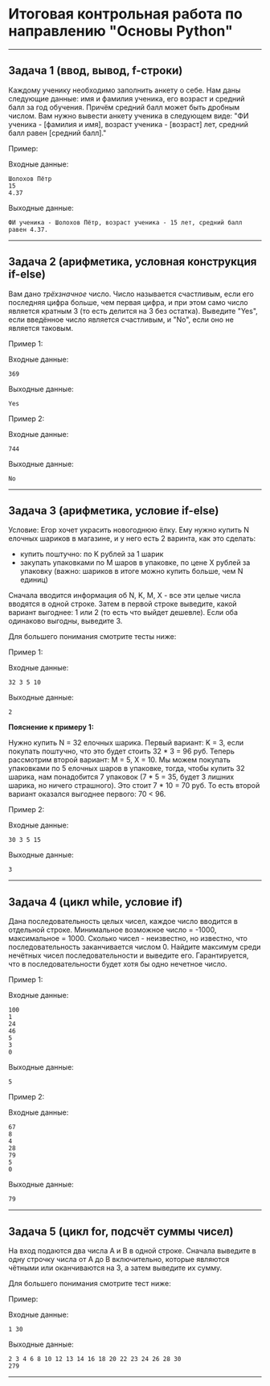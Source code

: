 # Итоговая контрольная работа по направлению "Основы Python"
-------------------------------------------------------------------------------
## Задача 1 (ввод, вывод, f-строки)
Каждому ученику необходимо заполнить анкету о себе. Нам даны следующие данные: имя и фамилия ученика, его возраст и средний балл за год обучения. Причём средний балл может быть дробным числом. Вам нужно вывести анкету ученика в следующем виде:
"ФИ ученика - [фамилия и имя], возраст ученика - [возраст] лет, средний балл равен [средний балл]."

Пример:

Входные данные:
```
Шолохов Пётр
15
4.37
```
Выходные данные:
```
ФИ ученика - Шолохов Пётр, возраст ученика - 15 лет, средний балл равен 4.37.
```
-------------------------------------------------------------------------------
## Задача 2 (арифметика, условная конструкция if-else)
Вам дано _трёхзначное_ число. Число называется счастливым, если его последняя цифра больше, чем первая цифра, и при этом само число является кратным 3 (то есть делится на 3 без остатка). Выведите "Yes", если введённое число является счастливым, и "No", если оно не является таковым.

Пример 1:

Входные данные:
```
369
```
Выходные данные:
```
Yes
```

Пример 2:

Входные данные:
```
744
```
Выходные данные:
```
No
```
-------------------------------------------------------------------------------
## Задача 3 (арифметика, условие if-else)
Условие: Егор хочет украсить новогоднюю ёлку. Ему нужно купить N елочных шариков в магазине, и у него есть 2 варинта, как это сделать:

- купить поштучно: по K рублей за 1 шарик
- закупать упаковками по M шаров в упаковке, по цене X рублей за упаковку (важно: шариков в итоге можно купить больше, чем N единиц)

Сначала вводится информация об N, K, M, X - все эти целые числа вводятся в одной строке. Затем в первой строке выведите, какой вариант выгоднее: 1 или 2 (то есть что выйдет дешевле). Если оба одинаково выгодны, выведите 3.

Для большего понимания смотрите тесты ниже:

Пример 1:

Входные данные:
```
32 3 5 10
```
Выходные данные:
```
2
```
__Пояснение к примеру 1:__

Нужно купить N = 32 елочных шарика. Первый вариант: K = 3, если покупать поштучно, что это будет стоить 32 * 3 = 96 руб. Теперь рассмотрим второй вариант: M = 5, X = 10. Мы можем покупать упаковками по 5 елочных шаров в упаковке, тогда, чтобы купить 32 шарика, нам понадобится 7 упаковок (7 * 5 = 35, будет  3 лишних шарика, но ничего страшного). Это стоит 7 * 10 = 70 руб. То есть второй вариант оказался выгоднее первого: 70 < 96.

Пример 2:

Входные данные:
```
30 3 5 15
```
Выходные данные:
```
3
```
-------------------------------------------------------------------------------
## Задача 4 (цикл while, условие if)
Дана последовательность целых чисел, каждое число вводится в отдельной строке. Минимальное возможное число = -1000, максимальное = 1000. Сколько чисел - неизвестно, но известно, что последовательность заканчивается числом 0. Найдите максимум среди нечётных чисел последовательности и выведите его. Гарантируется, что в последовательности будет хотя бы одно нечетное число.

Пример 1:

Входные данные:
```
100
1
24
46
5
3
0
```
Выходные данные:
```
5
```

Пример 2:

Входные данные:
```
67
8
4
28
79
5
0
```
Выходные данные:
```
79
```
-------------------------------------------------------------------------------
## Задача 5 (цикл for, подсчёт суммы чисел)
На вход подаются два числа A и B в одной строке. Сначала выведите в одну строчку числа от A до B включительно, которые являются чётными или оканчиваются на 3, а затем выведите их сумму.

Для большего понимания смотрите тест ниже:

Пример:

Входные данные:
```
1 30
```
Выходные данные:
```
2 3 4 6 8 10 12 13 14 16 18 20 22 23 24 26 28 30
279
```
-------------------------------------------------------------------------------
